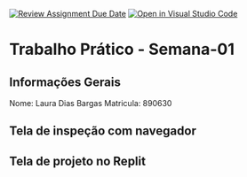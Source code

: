 [![Review Assignment Due Date](https://classroom.github.com/assets/deadline-readme-button-22041afd0340ce965d47ae6ef1cefeee28c7c493a6346c4f15d667ab976d596c.svg)](https://classroom.github.com/a/fWV9gbnp)
[![Open in Visual Studio Code](https://classroom.github.com/assets/open-in-vscode-2e0aaae1b6195c2367325f4f02e2d04e9abb55f0b24a779b69b11b9e10269abc.svg)](https://classroom.github.com/online_ide?assignment_repo_id=18199629&assignment_repo_type=AssignmentRepo)

# Trabalho Prático - Semana-01

## Informações Gerais
Nome: Laura Dias Bargas
Matricula: 890630

## Tela de inspeção com navegador


## Tela de projeto no Replit

